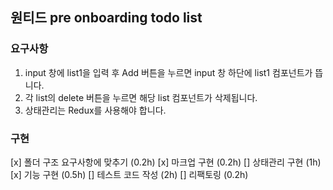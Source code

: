 ## 원티드 pre onboarding todo list

### 요구사항

1. input 창에 list1을 입력 후 Add 버튼을 누르면 input 창 하단에 list1 컴포넌트가 뜹니다.
2. 각 list의 delete 버튼을 누르면 해당 list 컴포넌트가 삭제됩니다.
3. 상태관리는 Redux를 사용해야 합니다.

### 구현

[x] 폴더 구조 요구사항에 맞추기 (0.2h)
[x] 마크업 구현 (0.2h)
[] 상태관리 구현 (1h)
[x] 기능 구현 (0.5h)
[] 테스트 코드 작성 (2h)
[] 리팩토링 (0.2h)
